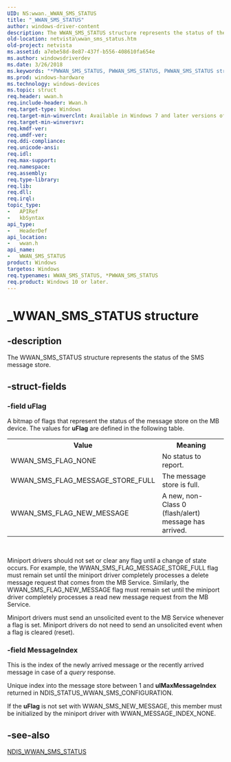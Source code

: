 ```yaml
---
UID: NS:wwan._WWAN_SMS_STATUS
title: "_WWAN_SMS_STATUS"
author: windows-driver-content
description: The WWAN_SMS_STATUS structure represents the status of the SMS message store.
old-location: netvista\wwan_sms_status.htm
old-project: netvista
ms.assetid: a7ebe58d-8e87-437f-b556-408610fa654e
ms.author: windowsdriverdev
ms.date: 3/26/2018
ms.keywords: "*PWWAN_SMS_STATUS, PWWAN_SMS_STATUS, PWWAN_SMS_STATUS structure pointer [Network Drivers Starting with Windows Vista], WWAN_SMS_STATUS, WWAN_SMS_STATUS structure [Network Drivers Starting with Windows Vista], WwanRef_5468242f-eb44-4ece-92a2-02524eb0d196.xml, _WWAN_SMS_STATUS, netvista.wwan_sms_status, wwan/PWWAN_SMS_STATUS, wwan/WWAN_SMS_STATUS"
ms.prod: windows-hardware
ms.technology: windows-devices
ms.topic: struct
req.header: wwan.h
req.include-header: Wwan.h
req.target-type: Windows
req.target-min-winverclnt: Available in Windows 7 and later versions of Windows.
req.target-min-winversvr: 
req.kmdf-ver: 
req.umdf-ver: 
req.ddi-compliance: 
req.unicode-ansi: 
req.idl: 
req.max-support: 
req.namespace: 
req.assembly: 
req.type-library: 
req.lib: 
req.dll: 
req.irql: 
topic_type:
-	APIRef
-	kbSyntax
api_type:
-	HeaderDef
api_location:
-	wwan.h
api_name:
-	WWAN_SMS_STATUS
product: Windows
targetos: Windows
req.typenames: WWAN_SMS_STATUS, *PWWAN_SMS_STATUS
req.product: Windows 10 or later.
---
```


# _WWAN_SMS_STATUS structure


## -description


The WWAN_SMS_STATUS structure represents the status of the SMS message store.


## -struct-fields




### -field uFlag

A bitmap of flags that represent the status of the message store on the MB device. The values for 
     <b>uFlag</b> are defined in the following table.
     

<table>
<tr>
<th>Value</th>
<th>Meaning</th>
</tr>
<tr>
<td>
WWAN_SMS_FLAG_NONE

</td>
<td>
No status to report.

</td>
</tr>
<tr>
<td>
WWAN_SMS_FLAG_MESSAGE_STORE_FULL

</td>
<td>
The message store is full.

</td>
</tr>
<tr>
<td>
WWAN_SMS_FLAG_NEW_MESSAGE

</td>
<td>
A new, non-Class 0 (flash/alert) message has arrived.

</td>
</tr>
</table>
 

Miniport drivers should not set or clear any flag until a change of state occurs. For example, the
     WWAN_SMS_FLAG_MESSAGE_STORE_FULL flag must remain set until the miniport driver completely processes a
     delete message request that comes from the MB Service. Similarly, the WWAN_SMS_FLAG_NEW_MESSAGE flag
     must remain set until the miniport driver completely processes a read new message request from the MB
     Service.

Miniport drivers must send an unsolicited event to the MB Service whenever a flag is set. Miniport
     drivers do not need to send an unsolicited event when a flag is cleared (reset).


### -field MessageIndex

This is the index of the newly arrived message or the recently arrived message in case of a 
     <i>query</i> response.
     

Unique index into the message store between 1 and 
     <b>ulMaxMessageIndex</b> returned in NDIS_STATUS_WWAN_SMS_CONFIGURATION.

If the 
     <b>uFlag</b> is not set with WWAN_SMS_NEW_MESSAGE, this member must be initialized by the miniport driver
     with WWAN_MESSAGE_INDEX_NONE.


## -see-also




<a href="https://msdn.microsoft.com/library/windows/hardware/ff567945">NDIS_WWAN_SMS_STATUS</a>
 

 

